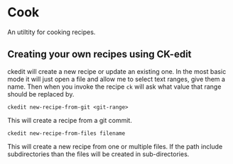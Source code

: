 # Cook

An utiltity for cooking recipes.

## Creating your own recipes using CK-edit

ckedit will create a new recipe or update an existing one.
In the most basic mode it will just open a file and allow me to select text ranges, give them a name. 
Then when you invoke the recipe `ck` will ask what value that range should be replaced by.

```shell
ckedit new-recipe-from-git <git-range>
```

This will create a recipe from a git commit.


```shell
ckedit new-recipe-from-files filename
```

This will create a new recipe from one or multiple files. If the path include subdirectories than the files will be created in sub-directories.

